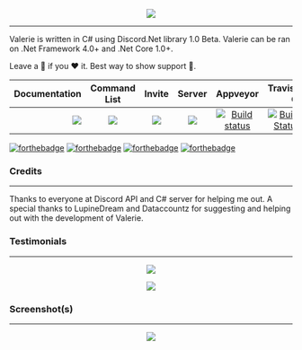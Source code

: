 <p align="center">
<img src="https://imghost.io/images/2017/07/05/rsz_1rick_and_morty_logo.png">
</p>

---

Valerie is written in C# using Discord.Net library 1.0 Beta. Valerie can be ran on .Net Framework 4.0+ and .Net Core 1.0+.

Leave a 🌟 if you :heart: it. Best way to show support 💪.

| Documentation | Command List | Invite | Server | Appveyor | Travis-CI |
|--------------:|:------------:|:------:|:------:|:--------:|----------:|
| [![](https://png.icons8.com/book/dusk/64)](https://rickbot.cf/Pages/Documentation.html) | [![](https://png.icons8.com/saving-list/dusk/70)](https://rickbot.cf/Pages/Commands.html) | [![](https://png.icons8.com/door-opened/dusk/70)](https://discordapp.com/oauth2/authorize?client_id=261561347966238721&scope=bot&permissions=2146946175) | [![](https://png.icons8.com/discord/dusk/70)](https://discord.gg/7W6dqCM) | [![Build status](https://ci.appveyor.com/api/projects/status/cs062nlbc9pbycg3?svg=true)](https://ci.appveyor.com/project/Vux/rick) | [![Build Status](https://travis-ci.org/Yucked/Rick.svg?branch=master)](https://travis-ci.org/Yucked/Rick)

[![forthebadge](http://forthebadge.com/images/badges/built-with-swag.svg)](http://forthebadge.com)
[![forthebadge](http://forthebadge.com/images/badges/fuck-it-ship-it.svg)](http://forthebadge.com)
[![forthebadge](http://forthebadge.com/images/badges/compatibility-club-penguin.svg)](http://forthebadge.com)
[![forthebadge](http://forthebadge.com/images/badges/made-with-c-sharp.svg)](http://forthebadge.com)

### Credits
---

Thanks to everyone at Discord API and C# server for helping me out. A special thanks to LupineDream and Dataccountz for suggesting and helping out with the development of Valerie.

### Testimonials
---

<p align="center"><img src="http://vvcap.com/img/2Nrq8h0UJ8o.png"/></p>
<p align="center"><img src="http://vvcap.com/img/tVF34reZRX4.png"/></p>

### Screenshot(s)
---
<p align="center"><img src="http://vvcap.com/img/CXGWazZdRSz.png"/></p>

